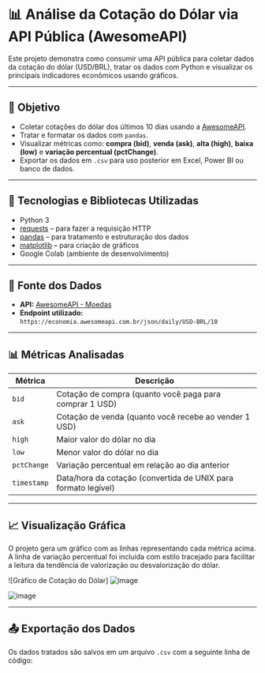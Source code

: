 # 📊 Análise da Cotação do Dólar via API Pública (AwesomeAPI)

Este projeto demonstra como consumir uma API pública para coletar dados da cotação do dólar (USD/BRL), tratar os dados com Python e visualizar os principais indicadores econômicos usando gráficos.

---

## 📌 Objetivo

- Coletar cotações do dólar dos últimos 10 dias usando a [AwesomeAPI](https://docs.awesomeapi.com.br/api-de-moedas).
- Tratar e formatar os dados com `pandas`.
- Visualizar métricas como: **compra (bid)**, **venda (ask)**, **alta (high)**, **baixa (low)** e **variação percentual (pctChange)**.
- Exportar os dados em `.csv` para uso posterior em Excel, Power BI ou banco de dados.

---

## 🚀 Tecnologias e Bibliotecas Utilizadas

- Python 3
- [requests](https://pypi.org/project/requests/) – para fazer a requisição HTTP
- [pandas](https://pandas.pydata.org/) – para tratamento e estruturação dos dados
- [matplotlib](https://matplotlib.org/) – para criação de gráficos
- Google Colab (ambiente de desenvolvimento)

---

## 🔗 Fonte dos Dados

- **API:** [AwesomeAPI - Moedas](https://docs.awesomeapi.com.br/api-de-moedas)
- **Endpoint utilizado:**  
  `https://economia.awesomeapi.com.br/json/daily/USD-BRL/10`

---

## 📊 Métricas Analisadas

| Métrica       | Descrição                                                                 |
|---------------|---------------------------------------------------------------------------|
| `bid`         | Cotação de compra (quanto você paga para comprar 1 USD)                  |
| `ask`         | Cotação de venda (quanto você recebe ao vender 1 USD)                   |
| `high`        | Maior valor do dólar no dia                                              |
| `low`         | Menor valor do dólar no dia                                              |
| `pctChange`   | Variação percentual em relação ao dia anterior                           |
| `timestamp`   | Data/hora da cotação (convertida de UNIX para formato legível)           |

---

## 📈 Visualização Gráfica

O projeto gera um gráfico com as linhas representando cada métrica acima. A linha de variação percentual foi incluída com estilo tracejado para facilitar a leitura da tendência de valorização ou desvalorização do dólar.

![Gráfico de Cotação do Dólar] ![image](https://github.com/user-attachments/assets/b782c613-b122-4b54-ad2f-fd7ea7ab5448)

![image](https://github.com/user-attachments/assets/e7bedf8f-c516-47f6-b536-63a14d603ab5)

---

## 📤 Exportação dos Dados

Os dados tratados são salvos em um arquivo `.csv` com a seguinte linha de código:

